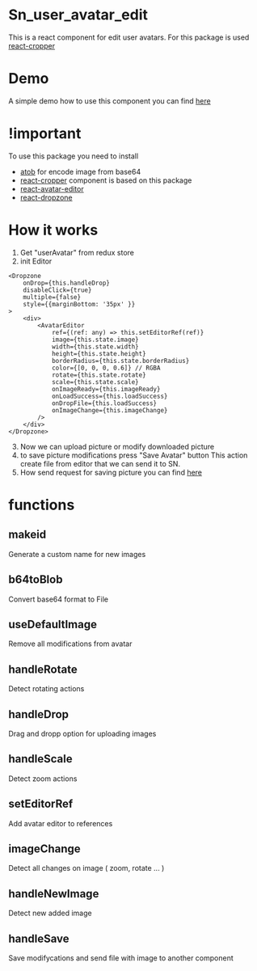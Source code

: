 # Sn_user_avatar_edit

This is a react component for edit user avatars.
For this package is used [react-cropper](https://github.com/roadmanfong/react-cropper)

# Demo 

A simple demo how to use this component you can find [here](https://github.com/edgardovbak/profil_module)

# !important

To use this package you need to install 

- [atob](https://www.npmjs.com/package/atob) for encode image from base64
- [react-cropper](https://github.com/roadmanfong/react-cropper) component is based on this package
- [react-avatar-editor](https://github.com/mosch/react-avatar-editor) 
- [react-dropzone](https://github.com/react-dropzone/react-dropzone)

# How it works

1. Get "userAvatar" from redux store
2. init Editor 
```
<Dropzone
	onDrop={this.handleDrop}
	disableClick={true}
	multiple={false}
	style={{marginBottom: '35px' }}
>	
	<div>
		<AvatarEditor
			ref={(ref: any) => this.setEditorRef(ref)}
			image={this.state.image}
			width={this.state.width}
			height={this.state.height}
			borderRadius={this.state.borderRadius}
			color={[0, 0, 0, 0.6]} // RGBA
			rotate={this.state.rotate}
			scale={this.state.scale}
			onImageReady={this.imageReady}
			onLoadSuccess={this.loadSuccess}
			onDropFile={this.loadSuccess}
			onImageChange={this.imageChange}
		/>
	</div>
</Dropzone>
```
3. Now we can upload picture or modify downloaded picture
4. to save picture modifications press "Save Avatar" button
This action create file from editor that we can send it to SN.
5. How send request for saving picture you can find [here](https://github.com/edgardovbak/profil_module/blob/GetUserInfo/User_avatar/src/components/EditProfil.tsx)

# functions

## makeid 
Generate a custom name for new images

## b64toBlob 
Convert base64 format to File

## useDefaultImage
Remove all modifications from avatar

## handleRotate
Detect rotating actions

## handleDrop 
Drag and dropp option for uploading images

## handleScale
Detect zoom actions

## setEditorRef 
Add avatar editor to references

## imageChange
Detect all changes on image ( zoom, rotate ... )

## handleNewImage 
Detect new added image

## handleSave 
Save modifycations and send file with image to another component

